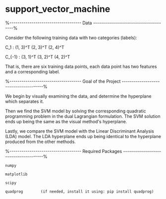 # support_vector_machine

%------------------------------------ Data --------------------------------------%

Consider the following training data with two categories (labels):

C_1 : 	(1, 3)^T 	(2, 3)^T		(2, 4)^T

C_{-1} :	(3, 1)^T 	(3, 2)^T 	(4, 2)^T

That is, there are six training data points, each data point has two features and a corresponding
label.

%------------------------------------ Goal of the Project --------------------------------------%

We begin by visually examining the data, and determine the hyperplane which separates it. 

Then we find the SVM model by solving the corresponding quadratic programming problem in the dual Lagrangian formulation. The SVM solution ends up being the same as the visual method's hyperplane. 

Lastly, we compare the SVM model with the Linear Discriminant Analysis (LDA) model. The LDA hyperplane ends up being identical to the hyperplane produced from the other methods. 

%------------------------------------ Required Packages --------------------------------------%

	numpy
	
	matplotlib
	
	scipy
	
	quadprog 		(if needed, install it using: pip install quadprog)
